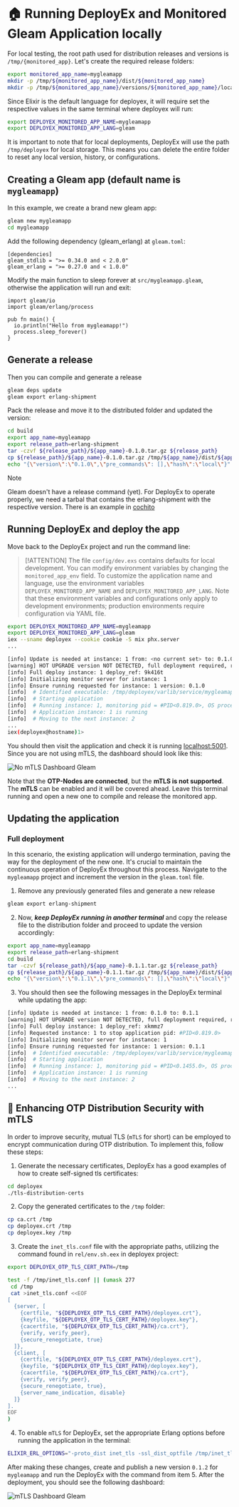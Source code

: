 # 🏠 Running DeployEx and Monitored Gleam Application locally

For local testing, the root path used for distribution releases and versions is `/tmp/{monitored_app}`. Let's create the required release folders:
```bash
export monitored_app_name=mygleamapp
mkdir -p /tmp/${monitored_app_name}/dist/${monitored_app_name}
mkdir -p /tmp/${monitored_app_name}/versions/${monitored_app_name}/local/
```

Since Elixir is the default language for deployex, it will require set the respective values in the same terminal where deployex will run:
```bash
export DEPLOYEX_MONITORED_APP_NAME=mygleamapp
export DEPLOYEX_MONITORED_APP_LANG=gleam
```

It is important to note that for local deployments, DeployEx will use the path `/tmp/deployex` for local storage. This means you can delete the entire folder to reset any local version, history, or configurations.

## Creating a Gleam app (default name is `mygleamapp`)

In this example, we create a brand new gleam app:

```bash
gleam new mygleamapp
cd mygleamapp
```

Add the following dependency (gleam_erlang) at `gleam.toml`:
```gleam
[dependencies]
gleam_stdlib = ">= 0.34.0 and < 2.0.0"
gleam_erlang = ">= 0.27.0 and < 1.0.0"
```

Modify the main function to sleep forever at `src/mygleamapp.gleam`, otherwise the application will run and exit:

```gleam
import gleam/io
import gleam/erlang/process

pub fn main() {
  io.println("Hello from mygleamapp!")
  process.sleep_forever()
}
```

## Generate a release
Then you can compile and generate a release
```bash
gleam deps update
gleam export erlang-shipment
```

Pack the release and move it to the distributed folder and updated the version:
```bash
cd build
export app_name=mygleamapp
export release_path=erlang-shipment
tar -czvf ${release_path}/${app_name}-0.1.0.tar.gz ${release_path}
cp ${release_path}/${app_name}-0.1.0.tar.gz /tmp/${app_name}/dist/${app_name}
echo "{\"version\":\"0.1.0\",\"pre_commands\": [],\"hash\":\"local\"}" | jq > /tmp/${app_name}/versions/${app_name}/local/current.json
```

> [!NOTE]
> Gleam doesn't have a release command (yet). For DeployEx to operate properly, we need a tarbal that contains the erlang-shipment
> with the respective version. There is an example in [cochito](https://github.com/chouzar/cochito/blob/main/.github/workflows/release.yml)

## Running DeployEx and deploy the app

Move back to the DeployEx project and run the command line: 

> [!ATTENTION]
> The file `config/dev.exs` contains defaults for local development. You can modify environment variables by changing the `monitored_app_env` field. To customize the application name and language, use the environment variables `DEPLOYEX_MONITORED_APP_NAME` and `DEPLOYEX_MONITORED_APP_LANG`. Note that these environment variables and configurations only apply to development environments; production environments require configuration via YAML file.

```bash
export DEPLOYEX_MONITORED_APP_NAME=mygleamapp
export DEPLOYEX_MONITORED_APP_LANG=gleam
iex --sname deployex --cookie cookie -S mix phx.server
...

[info] Update is needed at instance: 1 from: <no current set> to: 0.1.0
[warning] HOT UPGRADE version NOT DETECTED, full deployment required, result: []
[info] Full deploy instance: 1 deploy_ref: 9k416t
[info] Initializing monitor server for instance: 1
[info] Ensure running requested for instance: 1 version: 0.1.0
[info]  # Identified executable: /tmp/deployex/varlib/service/mygleamapp/1/current/erlang-shipment
[info]  # Starting application
[info]  # Running instance: 1, monitoring pid = #PID<0.819.0>, OS process = 87157 deploy_ref: 9k416t
[info]  # Application instance: 1 is running
[info]  # Moving to the next instance: 2
...
iex(deployex@hostname)1>
```

You should then visit the application and check it is running [localhost:5001](http://localhost:5001/). Since you are not using mTLS, the dashboard should look like this:

![No mTLS Dashboard Gleam](../../static/deployex_monitoring_app_gleam_no_tls.png)

Note that the __OTP-Nodes are connected__, but the __mTLS is not supported__. The __mTLS__ can be enabled and it will be covered ahead. Leave this terminal running and open a new one to compile and release the monitored app.

## Updating the application

### Full deployment

In this scenario, the existing application will undergo termination, paving the way for the deployment of the new one. It's crucial to maintain the continuous operation of DeployEx throughout this process. Navigate to the `mygleamapp` project and increment the version in the `gleam.toml` file.

1. Remove any previously generated files and generate a new release
```bash
gleam export erlang-shipment
```

2. Now, *__keep DeployEx running in another terminal__* and copy the release file to the distribution folder and proceed to update the version accordingly:
```bash
export app_name=mygleamapp
export release_path=erlang-shipment
cd build
tar -czvf ${release_path}/${app_name}-0.1.1.tar.gz ${release_path}
cp ${release_path}/${app_name}-0.1.1.tar.gz /tmp/${app_name}/dist/${app_name}
echo "{\"version\":\"0.1.1\",\"pre_commands\": [],\"hash\":\"local\"}" | jq > /tmp/${app_name}/versions/${app_name}/local/current.json
```

3. You should then see the following messages in the DeployEx terminal while updating the app:
```bash
[info] Update is needed at instance: 1 from: 0.1.0 to: 0.1.1
[warning] HOT UPGRADE version NOT DETECTED, full deployment required, result: []
[info] Full deploy instance: 1 deploy_ref: xkmmz7
[info] Requested instance: 1 to stop application pid: #PID<0.819.0>
[info] Initializing monitor server for instance: 1
[info] Ensure running requested for instance: 1 version: 0.1.1
[info]  # Identified executable: /tmp/deployex/varlib/service/mygleamapp/1/current/erlang-shipment
[info]  # Starting application
[info]  # Running instance: 1, monitoring pid = #PID<0.1455.0>, OS process = 88828 deploy_ref: xkmmz7
[info]  # Application instance: 1 is running
[info]  # Moving to the next instance: 2
...
```

## 🔑 Enhancing OTP Distribution Security with mTLS

In order to improve security, mutual TLS (`mTLS` for short) can be employed to encrypt communication during OTP distribution. To implement this, follow these steps:

1. Generate the necessary certificates, DeployEx has a good examples of how to create self-signed tls certificates:
```bash
cd deployex
./tls-distribution-certs
```

2. Copy the generated certificates to the `/tmp` folder:
```bash
cp ca.crt /tmp
cp deployex.crt /tmp
cp deployex.key /tmp
```

3. Create the `inet_tls.conf` file with the appropriate paths, utilizing the command found in `rel/env.sh.eex` in deployex project:
```bash
export DEPLOYEX_OTP_TLS_CERT_PATH=/tmp

test -f /tmp/inet_tls.conf || (umask 277
 cd /tmp
 cat >inet_tls.conf <<EOF
[
  {server, [
    {certfile, "${DEPLOYEX_OTP_TLS_CERT_PATH}/deployex.crt"},
    {keyfile, "${DEPLOYEX_OTP_TLS_CERT_PATH}/deployex.key"},
    {cacertfile, "${DEPLOYEX_OTP_TLS_CERT_PATH}/ca.crt"},
    {verify, verify_peer},
    {secure_renegotiate, true}
  ]},
  {client, [
    {certfile, "${DEPLOYEX_OTP_TLS_CERT_PATH}/deployex.crt"},
    {keyfile, "${DEPLOYEX_OTP_TLS_CERT_PATH}/deployex.key"},
    {cacertfile, "${DEPLOYEX_OTP_TLS_CERT_PATH}/ca.crt"},
    {verify, verify_peer},
    {secure_renegotiate, true},
    {server_name_indication, disable}
  ]}
].
EOF
)
```

4. To enable `mTLS` for DeployEx, set the appropriate Erlang options before running the application in the terminal:
```bash
ELIXIR_ERL_OPTIONS="-proto_dist inet_tls -ssl_dist_optfile /tmp/inet_tls.conf -setcookie cookie" iex --sname deployex -S mix phx.server
```

After making these changes, create and publish a new version `0.1.2` for `mygleamapp` and run the DeployEx with the command from item 5. After the deployment, you should see the following dashboard:

![mTLS Dashboard Gleam](../../static/deployex_monitoring_app_gleam_tls.png)
